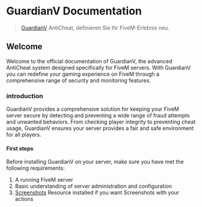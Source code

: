 # GuardianV Documentation

> [GuardianV](https://guardianv.de/) AntiCheat, definieren Sie Ihr FiveM-Erlebnis neu.

## Welcome

Welcome to the official documentation of GuardianV, the advanced AntiCheat system designed specifically for FiveM servers. With GuardianV you can redefine your gaming experience on FiveM through a comprehensive range of security and monitoring features.

### introduction

GuardianV provides a comprehensive solution for keeping your FiveM server secure by detecting and preventing a wide range of fraud attempts and unwanted behaviors. From checking player integrity to preventing cheat usage, GuardianV ensures your server provides a fair and safe environment for all players.


#### First steps

Before installing GuardianV on your server, make sure you have met the following requirements:

1. A running FiveM server
2. Basic understanding of server administration and configuration
3. [Screenshots](https://github.com/jaimeadf/discord-screenshot/releases) Resource installed if you want Screenshots with your actions
